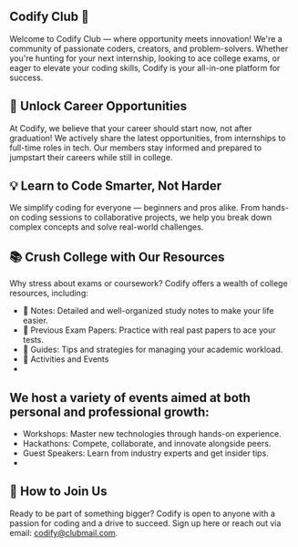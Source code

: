 ## Codify Club 🚀

Welcome to Codify Club — where opportunity meets innovation! We're a community of passionate coders, creators, and problem-solvers. Whether you're hunting for your next internship, looking to ace college exams, or eager to elevate your coding skills, Codify is your all-in-one platform for success.

## 🌟 Unlock Career Opportunities

At Codify, we believe that your career should start now, not after graduation! We actively share the latest opportunities, from internships to full-time roles in tech. Our members stay informed and prepared to jumpstart their careers while still in college.

## 💡 Learn to Code Smarter, Not Harder

We simplify coding for everyone — beginners and pros alike. From hands-on coding sessions to collaborative projects, we help you break down complex concepts and solve real-world challenges.

## 📚 Crush College with Our Resources

Why stress about exams or coursework? Codify offers a wealth of college resources, including:

- 📄 Notes: Detailed and well-organized study notes to make your life easier.
- 📝 Previous Exam Papers: Practice with real past papers to ace your tests.
- 🎯 Guides: Tips and strategies for managing your academic workload.
- 🎯 Activities and Events
- 
## We host a variety of events aimed at both personal and professional growth:

- Workshops: Master new technologies through hands-on experience.
- Hackathons: Compete, collaborate, and innovate alongside peers.
- Guest Speakers: Learn from industry experts and get insider tips.
- 
## 👥 How to Join Us
Ready to be part of something bigger? Codify is open to anyone with a passion for coding and a drive to succeed. Sign up here or reach out via email: codify@clubmail.com.
